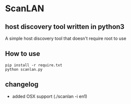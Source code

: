 # ScanLAN
## host discovery tool written in python3

A simple host discovery tool that doesn't
require root to use

## How to use
```
pip install -r require.txt
python scanlan.py
```

## changelog
- added OSX support (./scanlan -i en1)
